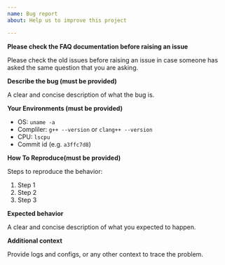 ```yaml
---
name: Bug report	
about: Help us to improve this project

---
```

**Please check the FAQ documentation before raising an issue**

Please check the old issues before raising an issue in case someone has asked the same question that you are asking.

**Describe the bug (__must be provided__)**

A clear and concise description of what the bug is.

**Your Environments (__must be provided__)**

* OS: `uname -a`
* Compliler: `g++ --version` or `clang++ --version`
* CPU: `lscpu`
* Commit id (e.g. `a3ffc7d8`)

**How To Reproduce(__must be provided__)**

Steps to reproduce the behavior:

1. Step 1
2. Step 2
3. Step 3

**Expected behavior**

A clear and concise description of what you expected to happen.

**Additional context**

Provide logs and configs, or any other context to trace the problem.
